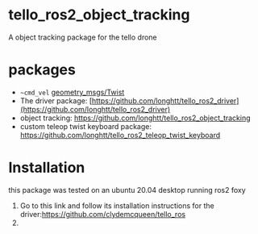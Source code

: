 # tello_ros2_object_tracking

A object tracking package for the tello drone

# packages
* `~cmd_vel` [geometry_msgs/Twist](http://docs.ros.org/api/geometry_msgs/html/msg/Twist.html)
* The driver package: [https://github.com/longhtt/tello_ros2_driver](https://github.com/longhtt/tello_ros2_driver)
* object tracking: https://github.com/longhtt/tello_ros2_object_tracking
* custom teleop twist keyboard package: https://github.com/longhtt/tello_ros2_teleop_twist_keyboard

# Installation
this package was tested on an ubuntu 20.04 desktop running ros2 foxy

1. Go to this link and follow its installation instructions for the driver:https://github.com/clydemcqueen/tello_ros
2. 
